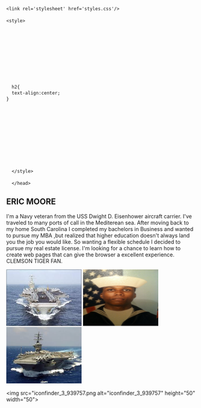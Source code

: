 

  <head>
    
    <link rel='stylesheet' href='styles.css'/>
    
    <style>
   


    
    
    
    
    
      
      
      h2{
      text-align:center;
    }
    
    
   
    
    


 
      
      

      </style>
      
      </head>
      
    
<h2> ERIC MOORE </h2>

  <p style="text-align:left;">
  I'm a Navy veteran from the USS Dwight D. Eisenhower aircraft carrier. I've traveled to many ports of call in the Mediterean sea. After moving back to my home South Carolina I completed my bachelors in Business and wanted to pursue my MBA ,but realized that higher education doesn't always land you the job you would like. So wanting a flexible schedule I decided to pursue my real estate license. I'm looking for a chance to learn how to create web pages that can give the browser a excellent experience. CLEMSON TIGER FAN. </p>

  
  


<img src="CVN69.jpg" alt="CVN69" height="150" width="200">
 <img src="IMG-0495.JPG" alt="IMF-0495" height="150" width="200" border="0">
 <img src="images.jpg" alt="images" height="150" width="200">
 



<img src="iconfinder_3_939757.png alt="iconfinder_3_939757" height="50" width="50">
 
 
 
 
 
 
 
 
 
 
 
 




 
 
 
 
 
 
 
 



 
 
 
 
 
 
 
 
 
 
 
 
 
 
 
 
 
 
 
 
 
 
 
 

 
 
 

 
 
 
 
 
 
 
 

                                                                










































                                                                           






